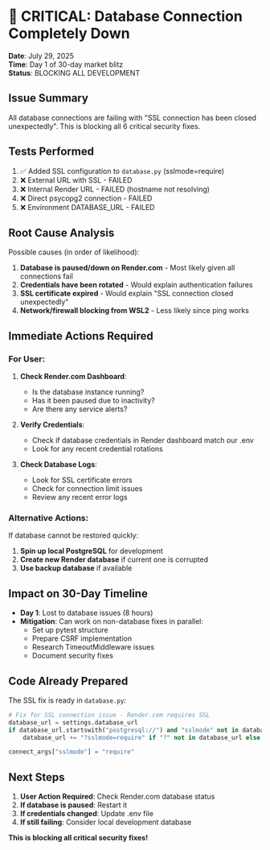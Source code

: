 # 🚨 CRITICAL: Database Connection Completely Down
**Date**: July 29, 2025  
**Time**: Day 1 of 30-day market blitz  
**Status**: BLOCKING ALL DEVELOPMENT

## Issue Summary
All database connections are failing with "SSL connection has been closed unexpectedly". This is blocking all 6 critical security fixes.

## Tests Performed
1. ✅ Added SSL configuration to `database.py` (sslmode=require)
2. ❌ External URL with SSL - FAILED
3. ❌ Internal Render URL - FAILED (hostname not resolving)
4. ❌ Direct psycopg2 connection - FAILED
5. ❌ Environment DATABASE_URL - FAILED

## Root Cause Analysis
Possible causes (in order of likelihood):
1. **Database is paused/down on Render.com** - Most likely given all connections fail
2. **Credentials have been rotated** - Would explain authentication failures
3. **SSL certificate expired** - Would explain "SSL connection closed unexpectedly"
4. **Network/firewall blocking from WSL2** - Less likely since ping works

## Immediate Actions Required

### For User:
1. **Check Render.com Dashboard**:
   - Is the database instance running?
   - Has it been paused due to inactivity?
   - Are there any service alerts?

2. **Verify Credentials**:
   - Check if database credentials in Render dashboard match our .env
   - Look for any recent credential rotations

3. **Check Database Logs**:
   - Look for SSL certificate errors
   - Check for connection limit issues
   - Review any recent error logs

### Alternative Actions:
If database cannot be restored quickly:
1. **Spin up local PostgreSQL** for development
2. **Create new Render database** if current one is corrupted
3. **Use backup database** if available

## Impact on 30-Day Timeline
- **Day 1**: Lost to database issues (8 hours)
- **Mitigation**: Can work on non-database fixes in parallel:
  - Set up pytest structure
  - Prepare CSRF implementation
  - Research TimeoutMiddleware issues
  - Document security fixes

## Code Already Prepared
The SSL fix is ready in `database.py`:
```python
# Fix for SSL connection issue - Render.com requires SSL
database_url = settings.database_url
if database_url.startswith("postgresql://") and "sslmode" not in database_url:
    database_url += "?sslmode=require" if "?" not in database_url else "&sslmode=require"

connect_args["sslmode"] = "require"
```

## Next Steps
1. **User Action Required**: Check Render.com database status
2. **If database is paused**: Restart it
3. **If credentials changed**: Update .env file
4. **If still failing**: Consider local development database

**This is blocking all critical security fixes!**